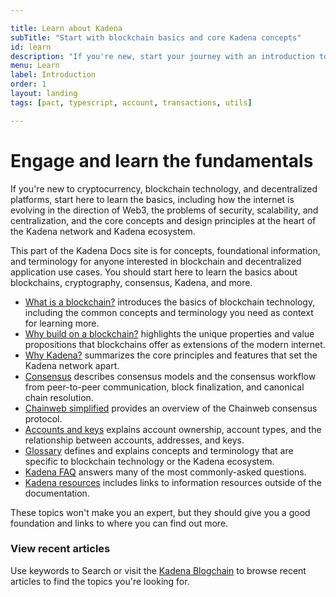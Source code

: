 ```yaml
---

title: Learn about Kadena
subTitle: "Start with blockchain basics and core Kadena concepts"
id: learn
description: "If you're new, start your journey with an introduction to blockchain technology and educational guides for both technical and non-technical audiences."
menu: Learn
label: Introduction
order: 1
layout: landing
tags: [pact, typescript, account, transactions, utils]

---
```


# Engage and learn the fundamentals

If you're new to cryptocurrency, blockchain technology, and decentralized platforms, start here to learn the basics, including how the internet is evolving in the direction of Web3, the problems of security, scalability, and centralization, and the core concepts and design principles at the heart of the Kadena network and Kadena ecosystem.

This part of the Kadena Docs site is for concepts, foundational information, and terminology for anyone interested in blockchain and decentralized application use cases. 
You should start here to learn the basics about blockchains, cryptography, consensus, Kadena, and more.

- [What is a blockchain?](/learn/what-is-a-blockchain) introduces the basics of blockchain technology, including the common concepts and terminology you need as context for learning more.
- [Why build on a blockchain?](/learn/why-build) highlights the unique properties and value propositions that blockchains offer as extensions of the modern internet.
- [Why Kadena?](/learn/why-kadena) summarizes the core principles and features that set the Kadena network apart.
- [Consensus](/learn/consensus) describes consensus models and the consensus workflow from peer-to-peer communication, block finalization, and canonical chain resolution.
- [Chainweb simplified](/learn/chainweb) provides an overview of the Chainweb consensus protocol.
- [Accounts and keys](/learn/accounts) explains account ownership, account types, and the relationship between accounts, addresses, and keys.
- [Glossary](/learn/glossary) defines and explains concepts and terminology that are specific to blockchain technology or the Kadena ecosystem.
- [Kadena FAQ](/learn/kadena-faq) answers many of the most commonly-asked questions.
- [Kadena resources](/learn/resources) includes links to information resources outside of the documentation.

These topics won't make you an expert, but they should give you a good foundation and links to where you can find out more.

### View recent articles

Use keywords to Search or visit the [Kadena Blogchain](https://www.kadena.io/blog) to browse recent articles to find the topics you're looking for.

<!--
- [Transaction lifecycle](/learn/transaction-lifecycle) explains transaction types and how transactions are received, queued, and executed.
- [State and storage](/learn/states-and-storage) describes how Kadena handles state changes and data storage.
- [Apps and smart contracts](/learn/smart-contracts) introduces smart contracts as the backend for applications that run on a blockchain.
- [Nodes and clients](/learn/nodes-clients) provides a simplified overview of the network architecture.
-->